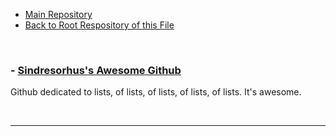  - [Main Repository](https://github.com/blatant-trapdoor/cavann-s-utility-repository)
 - [Back to Root Respository of this File]()

<br>

 ### - [Sindresorhus's Awesome Github](https://github.com/sindresorhus/awesome)

<p> Github dedicated to lists, of lists, of lists, of lists, of lists. It's awesome. </p>

</br>

---
